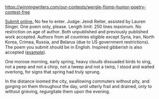
https://winningwriters.com/our-contests/wergle-flomp-humor-poetry-contest-free

[Submit online.](https://winningwriters.com/our-contests/wergle-flomp-humor-poetry-contest-free/wergle-flomp-contest-entry) No fee to enter. Judge: Jendi Reiter, assisted by Lauren Singer. One poem only, please. Length limit: 250 lines maximum. No restriction on age of author. Both unpublished and previously published work accepted. Authors from all countries eligible except Syria, Iran, North Korea, Crimea, Russia, and Belarus (due to US government restrictions). The poem you submit should be in English. Inspired gibberish is also accepted ([example](https://winningwriters.com/resources/wergle-flomp-the-poems-that-started-it-all)).


One morose morning, early spring, 
heavy clouds dissuaded birds to sing, 
not a peep and not a chirp, 
not a tweep and not a twirp,
I stood and waited overlong, 
for signs that spring had truly sprung. 

In the distance loomed the city, 
swallowing commuters without pity,
and gorging on them throughout the day,
until utterly frail and drained,
only to without grieving,
regurgitate them upon the evening.






